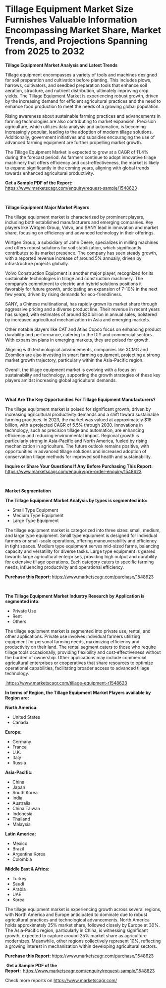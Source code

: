 <p><h1>Tillage Equipment Market Size Furnishes Valuable Information Encompassing Market Share, Market Trends, and Projections Spanning from 2025 to 2032</h1></p><p><strong>Tillage Equipment Market Analysis and Latest Trends</strong></p>
<p><p>Tillage equipment encompasses a variety of tools and machines designed for soil preparation and cultivation before planting. This includes plows, harrows, cultivators, and seedbed preparation tools that enhance soil aeration, structure, and nutrient distribution, ultimately improving crop yields. The Tillage Equipment Market is experiencing robust growth, driven by the increasing demand for efficient agricultural practices and the need to enhance food production to meet the needs of a growing global population.</p><p>Rising awareness about sustainable farming practices and advancements in farming technologies are also contributing to market expansion. Precision agriculture, which utilizes data analysis and automation, is becoming increasingly popular, leading to the adoption of modern tillage solutions. Additionally, government initiatives and subsidies encouraging the use of advanced farming equipment are further propelling market growth. </p><p>The Tillage Equipment Market is expected to grow at a CAGR of 11.4% during the forecast period. As farmers continue to adopt innovative tillage machinery that offers efficiency and cost-effectiveness, the market is likely to expand significantly in the coming years, aligning with global trends towards enhanced agricultural productivity.</p></p>
<p><strong>Get a Sample PDF of the Report:&nbsp;</strong> <a href="https://www.marketscagr.com/enquiry/request-sample/1548623?utm_campaign=2994&utm_medium=2&utm_source=Github&utm_content=ia&utm_term=10042025&utm_id=tillage-equipment">https://www.marketscagr.com/enquiry/request-sample/1548623</a></p>
<p>&nbsp;</p>
<p><strong>Tillage Equipment Major Market Players</strong></p>
<p><p>The tillage equipment market is characterized by prominent players, including both established manufacturers and emerging companies. Key players like Wirtgen Group, Volvo, and SANY lead in innovation and market share, focusing on efficiency and advanced technology in their offerings. </p><p>Wirtgen Group, a subsidiary of John Deere, specializes in milling machines and offers robust solutions for soil stabilization, which significantly contributes to its market presence. The company has seen steady growth, with a reported revenue increase of around 5% annually, driven by infrastructure projects globally.</p><p>Volvo Construction Equipment is another major player, recognized for its sustainable technologies in tillage and construction machinery. The company’s commitment to electric and hybrid solutions positions it favorably for future growth, anticipating an expansion of 7-10% in the next few years, driven by rising demands for eco-friendliness.</p><p>SANY, a Chinese multinational, has rapidly grown its market share through aggressive pricing and a diverse product line. Their revenue in recent years has surged, with estimates of around $20 billion in annual sales, bolstered by increased agricultural mechanization in Asia and emerging markets.</p><p>Other notable players like CAT and Atlas Copco focus on enhancing product durability and performance, catering to the DIY and commercial sectors. With expansion plans in emerging markets, they are poised for growth. </p><p>Aligning with technological advancements, companies like XCMG and Zoomlion are also investing in smart farming equipment, projecting a strong market growth trajectory, particularly within the Asia-Pacific region. </p><p>Overall, the tillage equipment market is evolving with a focus on sustainability and technology, supporting the growth strategies of these key players amidst increasing global agricultural demands.</p></p>
<p>&nbsp;</p>
<p><strong>What Are The Key Opportunities For Tillage Equipment Manufacturers?</strong></p>
<p><p>The tillage equipment market is poised for significant growth, driven by increasing agricultural productivity demands and a shift toward sustainable farming practices. In 2023, the market was valued at approximately $18 billion, with a projected CAGR of 5.5% through 2030. Innovations in technology, such as precision tillage and automation, are enhancing efficiency and reducing environmental impact. Regional growth is particularly strong in Asia-Pacific and North America, fueled by rising mechanization in agriculture. The future outlook remains positive, with opportunities in advanced tillage solutions and increased adoption of conservation tillage methods for improved soil health and sustainability.</p></p>
<p><strong>Inquire or Share Your Questions If Any Before Purchasing This Report:</strong> <a href="https://www.marketscagr.com/enquiry/pre-order-enquiry/1548623?utm_campaign=2994&utm_medium=2&utm_source=Github&utm_content=ia&utm_term=10042025&utm_id=tillage-equipment">https://www.marketscagr.com/enquiry/pre-order-enquiry/1548623</a></p>
<p>&nbsp;</p>
<p><strong>Market Segmentation</strong></p>
<p><strong>The Tillage Equipment Market Analysis by types is segmented into:</strong></p>
<p><ul><li>Small Type Equipment</li><li>Medium Type Equipment</li><li>Large Type Equipment</li></ul></p>
<p><p>The tillage equipment market is categorized into three sizes: small, medium, and large type equipment. Small type equipment is designed for individual farmers or small-scale operations, offering maneuverability and efficiency in tight spaces. Medium type equipment serves mid-sized farms, balancing capacity and versatility for diverse tasks. Large type equipment is geared towards large agricultural enterprises, providing high output and durability for extensive tillage operations. Each category caters to specific farming needs, influencing productivity and operational efficiency.</p></p>
<p><strong>Purchase this Report:&nbsp;</strong><a href="https://www.marketscagr.com/purchase/1548623?utm_campaign=2994&utm_medium=2&utm_source=Github&utm_content=ia&utm_term=10042025&utm_id=tillage-equipment">https://www.marketscagr.com/purchase/1548623</a></p>
<p>&nbsp;</p>
<p><strong>The Tillage Equipment Market Industry Research by Application is segmented into:</strong></p>
<p><ul><li>Private Use</li><li>Rent</li><li>Others</li></ul></p>
<p><p>The tillage equipment market is segmented into private use, rental, and other applications. Private use involves individual farmers utilizing equipment for personal farming needs, maximizing efficiency and productivity on their land. The rental segment caters to those who require tillage tools occasionally, providing flexibility and cost-effectiveness without the burden of ownership. Other applications may include commercial agricultural enterprises or cooperatives that share resources to optimize operational capabilities, facilitating broader access to advanced tillage technology.</p></p>
<p><a href="https://www.marketscagr.com/tillage-equipment-r1548623?utm_campaign=2994&utm_medium=2&utm_source=Github&utm_content=ia&utm_term=10042025&utm_id=tillage-equipment">&nbsp;https://www.marketscagr.com/tillage-equipment-r1548623</a></p>
<p><strong>In terms of Region, the Tillage Equipment Market Players available by Region are:</strong></p>
<p>
    <p> <strong> North America: </strong>
        <ul>
            <li>United States</li>
            <li>Canada</li>
        </ul>
        </p> 
    <p> <strong> Europe: </strong>
        <ul>
            <li>Germany</li>
            <li>France</li>
            <li>U.K.</li>
            <li>Italy</li>
            <li>Russia</li>
        </ul>
        </p> 
    <p> <strong> Asia-Pacific: </strong>
        <ul>
            <li>China</li>
            <li>Japan</li>
            <li>South Korea</li>
            <li>India</li>
            <li>Australia</li>
            <li>China Taiwan</li>
            <li>Indonesia</li>
            <li>Thailand</li>
            <li>Malaysia</li>
        </ul>
        </p> 
    <p> <strong> Latin America: </strong>
        <ul>
            <li>Mexico</li>
            <li>Brazil</li>
            <li>Argentina Korea</li>
            <li>Colombia</li>
        </ul>
        </p> 
    <p> <strong> Middle East & Africa: </strong>
        <ul>
            <li>Turkey</li>
            <li>Saudi</li>
            <li>Arabia</li>
            <li>UAE</li>
            <li>Korea</li>
        </ul>
    </p>
    </p>
<p><p>The tillage equipment market is experiencing growth across several regions, with North America and Europe anticipated to dominate due to robust agricultural practices and technological advancements. North America holds approximately 35% market share, followed closely by Europe at 30%. The Asia-Pacific region, particularly in China, is witnessing significant growth, expected to capture around 25% market share as agriculture modernizes. Meanwhile, other regions collectively represent 10%, reflecting a growing interest in mechanization within developing agricultural sectors.</p></p>
<p><strong>Purchase this Report: </strong><a href="https://www.marketscagr.com/purchase/1548623?utm_campaign=2994&utm_medium=2&utm_source=Github&utm_content=ia&utm_term=10042025&utm_id=tillage-equipment">https://www.marketscagr.com/purchase/1548623</a></p>
<p>&nbsp;<strong>Get a Sample PDF of the Report:&nbsp;&nbsp;</strong><a href="https://www.marketscagr.com/enquiry/request-sample/1548623?utm_campaign=2994&utm_medium=2&utm_source=Github&utm_content=ia&utm_term=10042025&utm_id=tillage-equipment">https://www.marketscagr.com/enquiry/request-sample/1548623</a></p>
<p><strong></strong></p>
<p>Check more reports on <a href="https://www.marketscagr.com/?utm_campaign=2994&utm_medium=2&utm_source=Github&utm_content=ia&utm_term=10042025&utm_id=tillage-equipment">https://www.marketscagr.com/</a></p>